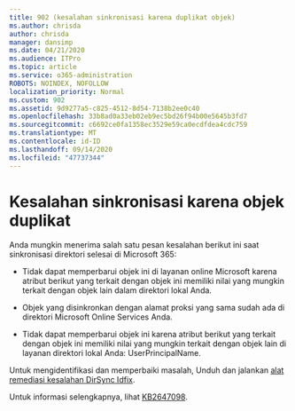 ```yaml
---
title: 902 (kesalahan sinkronisasi karena duplikat objek)
ms.author: chrisda
author: chrisda
manager: dansimp
ms.date: 04/21/2020
ms.audience: ITPro
ms.topic: article
ms.service: o365-administration
ROBOTS: NOINDEX, NOFOLLOW
localization_priority: Normal
ms.custom: 902
ms.assetid: 9d9277a5-c825-4512-8d54-7138b2ee0c40
ms.openlocfilehash: 33b8ad0a33eb02eb9ec5bd26f94b00e5645b3fd7
ms.sourcegitcommit: c6692ce0fa1358ec3529e59ca0ecdfdea4cdc759
ms.translationtype: MT
ms.contentlocale: id-ID
ms.lasthandoff: 09/14/2020
ms.locfileid: "47737344"
---
```

# <a name="sync-errors-due-to-duplicate-objects"></a>Kesalahan sinkronisasi karena objek duplikat

Anda mungkin menerima salah satu pesan kesalahan berikut ini saat sinkronisasi direktori selesai di Microsoft 365:

- Tidak dapat memperbarui objek ini di layanan online Microsoft karena atribut berikut yang terkait dengan objek ini memiliki nilai yang mungkin terkait dengan objek lain dalam direktori lokal Anda.

- Objek yang disinkronkan dengan alamat proksi yang sama sudah ada di direktori Microsoft Online Services Anda.

- Tidak dapat memperbarui objek ini karena atribut berikut yang terkait dengan objek ini memiliki nilai yang mungkin terkait dengan objek lain di layanan direktori lokal Anda: UserPrincipalName.

Untuk mengidentifikasi dan memperbaiki masalah, Unduh dan jalankan [alat remediasi kesalahan DirSync Idfix](https://www.microsoft.com/download/details.aspx?id=36832).

Untuk informasi selengkapnya, lihat [KB2647098](https://support.microsoft.com/help/2647098/duplicate-or-invalid-attributes-prevent-directory-synchronization-in-o).
